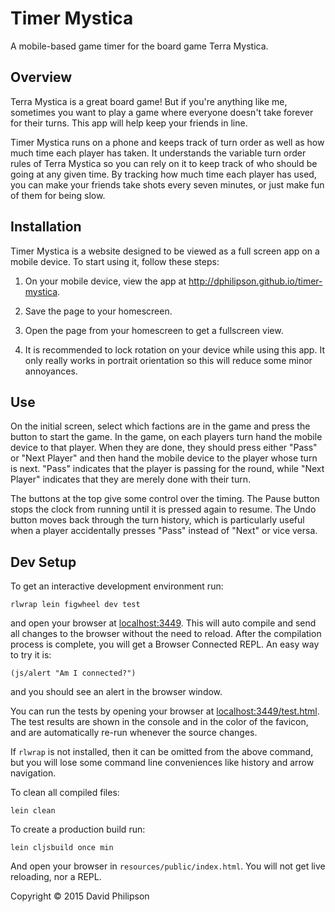 # Timer Mystica

A mobile-based game timer for the board game Terra Mystica.

## Overview

Terra Mystica is a great board game! But if you're anything like me, sometimes
you want to play a game where everyone doesn't take forever for their turns.
This app will help keep your friends in line.

Timer Mystica runs on a phone and keeps track of turn order as well as how much
time each player has taken. It understands the variable turn order rules of
Terra Mystica so you can rely on it to keep track of who should be going at any
given time. By tracking how much time each player has used, you can make your
friends take shots every seven minutes, or just make fun of them for being
slow.

## Installation

Timer Mystica is a website designed to be viewed as a full screen app on a
mobile device. To start using it, follow these steps:

1. On your mobile device, view the app at
   <http://dphilipson.github.io/timer-mystica>.

2. Save the page to your homescreen.

3. Open the page from your homescreen to get a fullscreen view.

4. It is recommended to lock rotation on your device while using this app. It
   only really works in portrait orientation so this will reduce some minor
   annoyances.

## Use

On the initial screen, select which factions are in the game and press the
button to start the game. In the game, on each players turn hand the mobile
device to that player. When they are done, they should press either "Pass" or
"Next Player" and then hand the mobile device to the player whose turn is next.
"Pass" indicates that the player is passing for the round, while "Next Player"
indicates that they are merely done with their turn.

The buttons at the top give some control over the timing. The Pause button
stops the clock from running until it is pressed again to resume. The Undo
button moves back through the turn history, which is particularly useful when a
player accidentally presses "Pass" instead of "Next" or vice versa.

## Dev Setup

To get an interactive development environment run:

    rlwrap lein figwheel dev test

and open your browser at [localhost:3449](http://localhost:3449/).
This will auto compile and send all changes to the browser without the
need to reload. After the compilation process is complete, you will
get a Browser Connected REPL. An easy way to try it is:

    (js/alert "Am I connected?")

and you should see an alert in the browser window.

You can run the tests by opening your browser at
[localhost:3449/test.html](http://localhost:3449/test.html). The test results
are shown in the console and in the color of the favicon, and are automatically
re-run whenever the source changes.

If `rlwrap` is not installed, then it can be omitted from the above command,
but you will lose some command line conveniences like history and arrow
navigation.

To clean all compiled files:

    lein clean

To create a production build run:

    lein cljsbuild once min

And open your browser in `resources/public/index.html`. You will not
get live reloading, nor a REPL. 

Copyright © 2015 David Philipson
